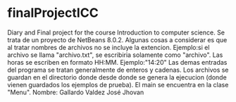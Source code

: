 # finalProjectICC
Diary and Final project for the course Introduction to computer science.
Se trata de un proyecto de NetBeans 8.0.2.
Algunas cosas a considerar es que al tratar nombres de archivos no se incluye la extencion.
Ejemplo:si el archivo se llama "archivo.txt", se escribiria solamente como "archivo".
Las horas se escriben en formato HH:MM.
Ejemplo:"14:20"
Las demas entradas del programa se tratan generalmente de enteros y cadenas.
Los archivos se guardan en el directorio donde desde donde se genera la ejecucion
(donde vienen guardados los ejemplos de prueba).
El main se encuentra en la clase "Menu".
Nombre: Gallardo Valdez José Jhovan
